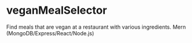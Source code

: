 # veganMealSelector
Find meals that are vegan at a restaurant with various ingredients.                      Mern (MongoDB/Express/React/Node.js)
